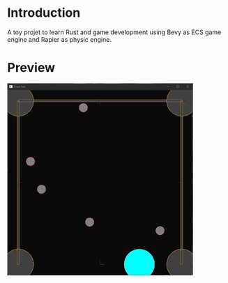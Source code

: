 # Introduction

A toy projet to learn Rust and game development using Bevy as ECS game engine and Rapier as physic engine.

# Preview

![Game preview](./res/rust-crashball-2d_preview.gif)